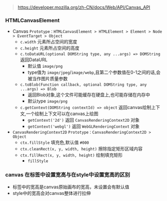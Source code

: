 > https://developer.mozilla.org/zh-CN/docs/Web/API/Canvas_API

### HTMLCanvasElement
- Canvas `Prototype：HTMLCanvasElement > HTMLElement > Element > Node > EventTarget > Object`
  - `c.width` 元素所占空间的宽度
  - `c.height` 元素所占空间的高度
  - `c.toDataURL(optional DOMString type, any ...args) => DOMString` 返回DataURL
    - 默认值 `image/png`
    - type值为 `image/jpeg`/`image/webp`,且第二个参数值在0-1之间的话,会被当作图片质量参数
  - `c.toBlob(Function callback, optional DOMString type, any ...args) => Blob`
    - 返回Blob对象,这个文件可能缓存在硬盘上,也可能存储在内存中
    - 默认type `image/png`
  - `c.getContext(DOMString contextId) => object` 返回canvas绘制上下文,一个绘制上下文可以在canvas上绘图
    - `getContext('2d')` 返回 `CanvasRenderingContext2D` 对象
    - `getContext('webgl')` 返回 `WebGLRenderingContext` 对象
- `CanvasRenderingContext2D` `Prototype：CanvasRenderingContext2D > Object`
  - `ctx.fillStyle` 填充色,默认值 `#000`
  - `ctx.cleanRect(x, y, width, height)` 擦除指定矩形区域内容
  - `ctx.fillRect(x, y, width, height)` 绘制填充矩形
    - `fillStyle`

### canvas 在标签中设置宽高与在style中设置宽高的区别
- 标签中的宽高是canvas原始画布的宽高，未设置会有默认值
- style中的宽高会对canvas整体进行拉伸
